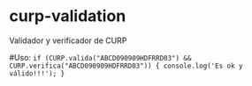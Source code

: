 # curp-validation
Validador y verificador de CURP

#Uso:
``
if (CURP.valida("ABCD090909HDFRRD03") && CURP.verifica("ABCD090909HDFRRD03")) {
  console.log('Es ok y válido!!!');
}
``
